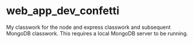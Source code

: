 # web_app_dev_confetti

My classwork for the node and express classwork and subsequent MongoDB classwork. This requires a local MongoDB server to be running. 
